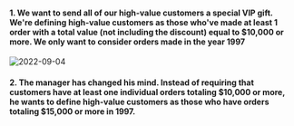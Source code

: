#### 1. We want to send all of our high-value customers a special VIP gift. We're defining high-value customers as those who've made at least 1 order with a total value (not including the discount) equal to $10,000 or more. We only want to consider orders made in the year 1997

![2022-09-04](https://user-images.githubusercontent.com/111266884/188295173-f9ddbb37-27ca-47b0-9eb6-ea7b854176ad.png)

#### 2. The manager has changed his mind. Instead of requiring that customers have at least one individual orders totaling $10,000 or more, he wants to define high-value customers as those who have orders totaling $15,000 or more in 1997.





